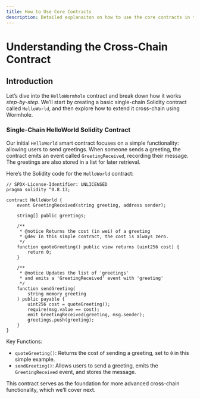 ```yaml
---
title: How to Use Core Contracts
description: Detailed explanaiton on how to use the core contracts in the Wormhole practice repository.
---
```


<!--
comments go here
-->

# Understanding the Cross-Chain Contract

## Introduction

Let’s dive into the `HelloWormhole` contract and break down how it works _step-by-step_. We’ll start by creating a basic single-chain Solidity contract called `HelloWorld`, and then explore how to extend it cross-chain using Wormhole.

### Single-Chain HelloWorld Solidity Contract

Our initial `HelloWorld` smart contract focuses on a simple functionality: allowing users to send greetings. When someone sends a greeting, the contract emits an event called `GreetingReceived`, recording their message. The greetings are also stored in a list for later retrieval.

Here’s the Solidity code for the `HelloWorld` contract:

```solidity
// SPDX-License-Identifier: UNLICENSED
pragma solidity ^0.8.13;

contract HelloWorld {
    event GreetingReceived(string greeting, address sender);

    string[] public greetings;

    /**
     * @notice Returns the cost (in wei) of a greeting
     * @dev In this simple contract, the cost is always zero.
     */
    function quoteGreeting() public view returns (uint256 cost) {
        return 0;
    }

    /**
     * @notice Updates the list of 'greetings'
     * and emits a 'GreetingReceived' event with 'greeting'
     */
    function sendGreeting(
        string memory greeting
    ) public payable {
        uint256 cost = quoteGreeting();
        require(msg.value == cost);
        emit GreetingReceived(greeting, msg.sender);
        greetings.push(greeting);
    }
}
```

Key Functions:

 - `quoteGreeting()`: Returns the cost of sending a greeting, set to `0` in this simple example.
 - `sendGreeting()`: Allows users to send a greeting, emits the `GreetingReceived` event, and stores the message.

This contract serves as the foundation for more advanced cross-chain functionality, which we’ll cover next.

